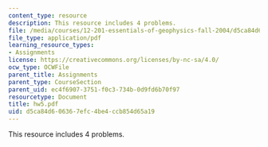 ```yaml
---
content_type: resource
description: This resource includes 4 problems.
file: /media/courses/12-201-essentials-of-geophysics-fall-2004/d5ca84d606367efc4be4ccb854d65a19_hw5.pdf
file_type: application/pdf
learning_resource_types:
- Assignments
license: https://creativecommons.org/licenses/by-nc-sa/4.0/
ocw_type: OCWFile
parent_title: Assignments
parent_type: CourseSection
parent_uid: ec4f6907-3751-f0c3-734b-0d9fd6b70f97
resourcetype: Document
title: hw5.pdf
uid: d5ca84d6-0636-7efc-4be4-ccb854d65a19
---
```

This resource includes 4 problems.